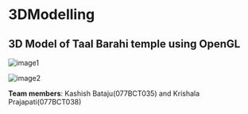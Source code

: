 # 3DModelling

## 3D Model of Taal Barahi temple using OpenGL

![image1](https://github.com/Bataju/3DModelling/assets/83525214/e83e4e75-a0cc-406a-9794-e44c7222083f)

![image2](https://github.com/Bataju/3DModelling/assets/83525214/0867b8df-b408-49a0-a733-501c0272735b)


**Team members**: 
Kashish Bataju(077BCT035) and Krishala Prajapati(077BCT038)
